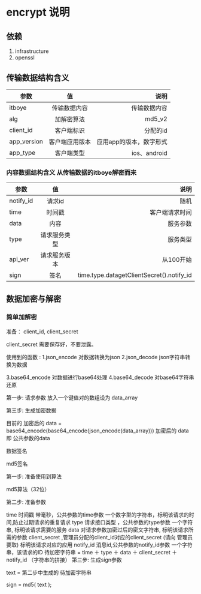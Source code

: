 # encrypt 说明

## 依赖

1. infrastructure
2. openssl

## 传输数据结构含义

|参数 | 值|说明|
|------------- |:-------------:| -----:|
|itboye|传输数据内容|传输数据内容|
|alg|加解密算法|md5_v2|
|client_id|客户端标识|分配的id|
|app_version|客户端应用版本|应用app的版本，数字形式|
|app_type|客户端类型|ios、android|

### 内容数据结构含义 从传输数据的itboye解密而来

|参数|	 值|	说明|
|------------- |:-------------:| -----:|
|notify_id |请求id|随机|
|time|时间戳|客户端请求时间|
|data|内容|服务参数|
|type|请求服务类型|服务类型|
|api_ver|请求服务版本|从100开始|
|sign|签名|time.type.datagetClientSecret().notify_id|


## 数据加密与解密

### 简单加解密
准备： client_id, client_secret   

client_secret 需要保存好，不要泄露。

使用到的函数 :
1.json_encode 对数据转换为json
2.json_decode json字符串转换为数据

3.base64_encode 对数据进行base64处理
4.base64_decode 对base64字符串还原

第一步: 请求参数 放入一个键值对的数组设为 data_array

第三步: 生成加密数据

目前的 加密后的 data =  base64_encode(base64_encode(json_encode(data_array)))
加密后的 data 即 公共参数的data

数据签名

md5签名

第一步: 准备使用到算法

md5算法（32位）   

第二步: 准备参数 

time 时间戳 带毫秒，公共参数的time参数 一个数字型的字符串，标明该请求的时间,防止过期请求的重复请求
type 请求接口类型 ，公共参数的type参数 一个字符串,  标明该请求需要的服务
data 对请求参数加密过后的密文字符串,               标明该请求所需的参数
client_secret ,管理员分配的client_id对应的client_secret (请向 管理员 要取) 标明该请求对应的应用
notify_id 消息id,公共参数的notify_id参数 一个字符串，该请求的ID
待加密字符串 = time ＋ type ＋ data ＋ client_secret ＋ notify_id （字符串的拼接）
第三步: 生成sign参数

text = 第二步中生成的 待加密字符串

sign = md5( text );
